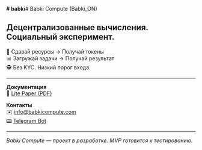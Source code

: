 **# babki**# Babki Compute (Babki_ON)

## Децентрализованные вычисления. Социальный эксперимент.

🔧 Сдавай ресурсы → Получай токены  
📊 Загружай задачи → Получай результат  
🕵️ Без KYC. Низкий порог входа.

---

**Документация**  
📄 [Lite Paper (PDF)](https://drive.google.com/file/d/14lUPFfBXeljXNsSUsFzpjbw0iqq5GrOU/view)

**Контакты**  
✉️ info@babkicompute.com  
📟 [Telegram Bot](https://t.me/BabkiON_bot)

---

*Babki Compute — проект в разработке. MVP готовится к тестированию.*
